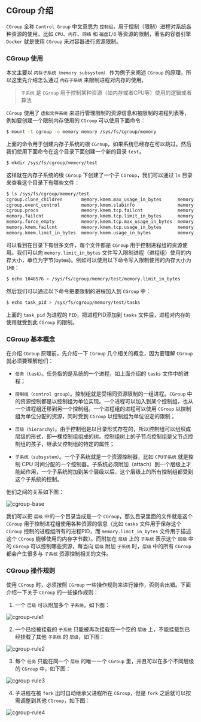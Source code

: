 ## CGroup 介绍

`CGroup` 全称 `Control Group` 中文意思为 `控制组`，用于控制（限制）进程对系统各种资源的使用，比如 `CPU`、`内存`、`网络` 和 `磁盘I/O` 等资源的限制，著名的容器引擎 `Docker` 就是使用 `CGroup` 来对容器进行资源限制。

### CGroup 使用

本文主要以 `内存子系统（memory subsystem）` 作为例子来阐述 `CGroup` 的原理，所以这里先介绍怎么通过 `内存子系统` 来限制进程对内存的使用。

> `子系统` 是 `CGroup` 用于控制某种资源（如内存或者CPU等）使用的逻辑或者算法

`CGroup` 使用了 `虚拟文件系统` 来进行管理限制的资源信息和被限制的进程列表等，例如要创建一个限制内存使用的 `CGroup` 可以使用下面命令：
```bash
$ mount -t cgroup -o memory memory /sys/fs/cgroup/memory
```
上面的命令用于创建内存子系统的根 `CGroup`，如果系统已经存在可以跳过。然后我们使用下面命令在这个目录下面创建一个新的目录 `test`，
```bash
$ mkdir /sys/fs/cgroup/memory/test
```
这样就在内存子系统的根 `CGroup` 下创建了一个子 `CGroup`，我们可以通过 `ls` 目录来查看这个目录下有哪些文件：
```bash
$ ls /sys/fs/cgroup/memory/test
cgroup.clone_children       memory.kmem.max_usage_in_bytes      memory.limit_in_bytes            memory.numa_stat            memory.use_hierarchy
cgroup.event_control        memory.kmem.slabinfo                memory.max_usage_in_bytes        memory.oom_control          notify_on_release
cgroup.procs                memory.kmem.tcp.failcnt             memory.memsw.failcnt             memory.pressure_level       tasks
memory.failcnt              memory.kmem.tcp.limit_in_bytes      memory.memsw.limit_in_bytes      memory.soft_limit_in_bytes
memory.force_empty          memory.kmem.tcp.max_usage_in_bytes  memory.memsw.max_usage_in_bytes  memory.stat
memory.kmem.failcnt         memory.kmem.tcp.usage_in_bytes      memory.memsw.usage_in_bytes      memory.swappiness
memory.kmem.limit_in_bytes  memory.kmem.usage_in_bytes          memory.move_charge_at_immigrate  memory.usage_in_bytes
```
可以看到在目录下有很多文件，每个文件都是 `CGroup` 用于控制进程组的资源使用。我们可以向 `memory.limit_in_bytes` 文件写入限制进程（进程组）使用的内存大小，单位为字节(bytes)。例如可以使用以下命令写入限制使用的内存大小为 `1MB`：
```bash
$ echo 1048576 > /sys/fs/cgroup/memory/test/memory.limit_in_bytes
```
然后我们可以通过以下命令把要限制的进程加入到 `CGroup` 中：
```bash
$ echo task_pid > /sys/fs/cgroup/memory/test/tasks
```
上面的 `task_pid` 为进程的 `PID`，把进程PID添加到 `tasks` 文件后，进程对内存的使用就受到此 `CGroup` 的限制。

### CGroup 基本概念

在介绍 `CGroup` 原理前，先介绍一下 `CGroup` 几个相关的概念，因为要理解 `CGroup` 就必须要理解他们：

* `任务（task）`。任务指的是系统的一个进程，如上面介绍的 `tasks` 文件中的进程；

* `控制组（control group）`。控制组就是受相同资源限制的一组进程。`CGroup` 中的资源控制都是以控制组为单位实现。一个进程可以加入到某个控制组，也从一个进程组迁移到另一个控制组。一个进程组的进程可以使用 `CGroup` 以控制组为单位分配的资源，同时受到 `CGroup` 以控制组为单位设定的限制；

* `层级（hierarchy）`。由于控制组是以目录形式存在的，所以控制组可以组织成层级的形式，即一棵控制组组成的树。控制组树上的子节点控制组是父节点控制组的孩子，继承父控制组的特定的属性；

* `子系统（subsystem）`。一个子系统就是一个资源控制器，比如 `CPU子系统` 就是控制 CPU 时间分配的一个控制器。子系统必须附加（attach）到一个层级上才能起作用，一个子系统附加到某个层级以后，这个层级上的所有控制组都受到这个子系统的控制。

他们之间的关系如下图：

![cgroup-base](https://raw.githubusercontent.com/liexusong/linux-source-code-analyze/master/images/cgroup-base.jpg)

我们可以把 `层级` 中的一个目录当成是一个 `CGroup`，那么目录里面的文件就是这个 `CGroup` 用于控制进程组使用各种资源的信息（比如 `tasks` 文件用于保存这个 `CGroup` 控制的进程组所有的进程PID，而 `memory.limit_in_bytes` 文件用于描述这个 `CGroup` 能够使用的内存字节数）。而附加在 `层级` 上的 `子系统` 表示这个 `层级` 中的 `CGroup` 可以控制哪些资源，每当向 `层级` 附加 `子系统` 时，`层级` 中的所有 `CGroup` 都会产生很多与 `子系统` 资源控制相关的文件。

### CGroup 操作规则

使用 `CGroup` 时，必须按照 `CGroup` 一些操作规则来进行操作，否则会出错。下面介绍一下关于 `CGroup` 的一些操作规则：

1. 一个 `层级` 可以附加多个 `子系统`，如下图：

![cgroup-rule1](https://raw.githubusercontent.com/liexusong/linux-source-code-analyze/master/images/cgroup-rule1.jpeg)

2. 一个已经被挂载的 `子系统` 只能被再次挂载在一个空的 `层级` 上，不能挂载到已经挂载了其他 `子系统` 的 `层级`，如下图：

![cgroup-rule2](https://raw.githubusercontent.com/liexusong/linux-source-code-analyze/master/images/cgroup-rule2.jpeg)

3. 每个 `任务` 只能在同一个 `层级` 的唯一一个 `CGroup` 里，并且可以在多个不同层级的 `CGroup` 中，如下图：

![cgroup-rule3](https://raw.githubusercontent.com/liexusong/linux-source-code-analyze/master/images/cgroup-rule3.jpeg)

4. 子进程在被 `fork` 出时自动继承父进程所在 `CGroup`，但是 `fork` 之后就可以按需调整到其他 `CGroup`，如下图：

![cgroup-rule4](https://raw.githubusercontent.com/liexusong/linux-source-code-analyze/master/images/cgroup-rule4.jpeg)

